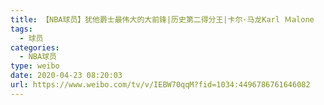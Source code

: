 ```yaml
---
title: 【NBA球员】犹他爵士最伟大的大前锋|历史第二得分王|卡尔·马龙Karl Ｍalone
tags:
  - 球员
categories:
  - NBA球员
type: weibo
date: 2020-04-23 08:20:03
url: https://www.weibo.com/tv/v/IEBW70qqM?fid=1034:4496786761646082
---
```


<!-- more -->